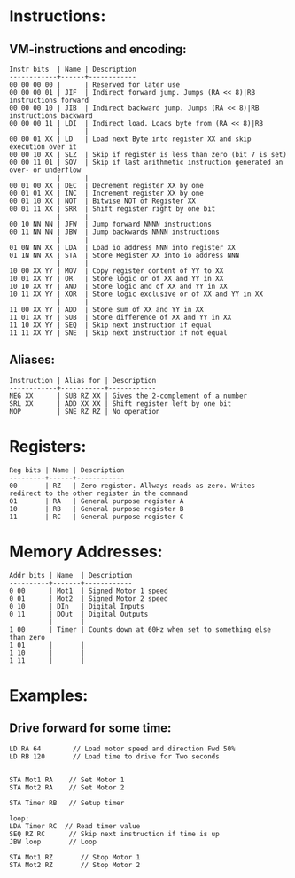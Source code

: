 
Instructions:
=============

VM-instructions and encoding:
-----------------------------

    Instr bits  | Name | Description
    ------------+------+------------
    00 00 00 00 |      | Reserved for later use
    00 00 00 01 | JIF  | Indirect forward jump. Jumps (RA << 8)|RB instructions forward
    00 00 00 10 | JIB  | Indirect backward jump. Jumps (RA << 8)|RB instructions backward
    00 00 00 11 | LDI  | Indirect load. Loads byte from (RA << 8)|RB
                |      |
    00 00 01 XX | LD   | Load next Byte into register XX and skip execution over it
    00 00 10 XX | SLZ  | Skip if register is less than zero (bit 7 is set)
    00 00 11 01 | SOV  | Skip if last arithmetic instruction generated an over- or underflow
                |      |
    00 01 00 XX | DEC  | Decrement register XX by one
    00 01 01 XX | INC  | Increment register XX by one
    00 01 10 XX | NOT  | Bitwise NOT of Register XX
    00 01 11 XX | SRR  | Shift register right by one bit
                |      |
    00 10 NN NN | JFW  | Jump forward NNNN instructions
    00 11 NN NN | JBW  | Jump backwards NNNN instructions
                |      |
    01 0N NN XX | LDA  | Load io address NNN into register XX
    01 1N NN XX | STA  | Store Register XX into io address NNN
                |      |
    10 00 XX YY | MOV  | Copy register content of YY to XX
    10 01 XX YY | OR   | Store logic or of XX and YY in XX
    10 10 XX YY | AND  | Store logic and of XX and YY in XX
    10 11 XX YY | XOR  | Store logic exclusive or of XX and YY in XX
                |      |
    11 00 XX YY | ADD  | Store sum of XX and YY in XX
    11 01 XX YY | SUB  | Store difference of XX and YY in XX
    11 10 XX YY | SEQ  | Skip next instruction if equal
    11 11 XX YY | SNE  | Skip next instruction if not equal

Aliases:
--------

    Instruction | Alias for | Description
    ------------+-----------+------------
    NEG XX      | SUB RZ XX | Gives the 2-complement of a number
    SRL XX      | ADD XX XX | Shift register left by one bit
    NOP         | SNE RZ RZ | No operation

Registers:
==========

    Reg bits | Name | Description
    ---------+------+------------
    00       | RZ   | Zero register. Allways reads as zero. Writes redirect to the other register in the command
    01       | RA   | General purpose register A
    10       | RB   | General purpose register B
    11       | RC   | General purpose register C

Memory Addresses:
=================

    Addr bits | Name  | Description
    ----------+-------+------------
    0 00      | Mot1  | Signed Motor 1 speed
    0 01      | Mot2  | Signed Motor 2 speed
    0 10      | DIn   | Digital Inputs
    0 11      | DOut  | Digital Outputs
              |       |
    1 00      | Timer | Counts down at 60Hz when set to something else than zero
    1 01      |       |
    1 10      |       |
    1 11      |       |

Examples:
=========

Drive forward for some time:
----------------------------

    LD RA 64        // Load motor speed and direction Fwd 50%
    LD RB 120       // Load time to drive for Two seconds


    STA Mot1 RA    // Set Motor 1
    STA Mot2 RA    // Set Motor 2

    STA Timer RB   // Setup timer

    loop:
    LDA Timer RC  // Read timer value
    SEQ RZ RC      // Skip next instruction if time is up
    JBW loop       // Loop

    STA Mot1 RZ       // Stop Motor 1
    STA Mot2 RZ       // Stop Motor 2

